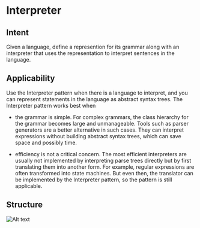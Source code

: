 # Interpreter
## Intent
Given a language, define a represention for its grammar along with an interpreter that uses the representation to interpret sentences in the language.
## Applicability
Use the Interpreter pattern when there is a language to interpret, and you can represent statements in the language as abstract syntax trees. The Interpreter pattern works best when

* the grammar is simple. For complex grammars, the class hierarchy for the grammar becomes large and unmanageable. Tools such as parser generators are a better alternative in such cases. They can interpret expressions without building abstract syntax trees, which can save space and possibly time.

* efficiency is not a critical concern. The most efficient interpreters are usually not implemented by interpreting parse trees directly but by first translating them into another form. For example, regular expressions are often transformed into state machines. But even then, the translator can be implemented by the Interpreter pattern, so the pattern is still applicable.

## Structure
![Alt text](https://www.cs.unc.edu/~stotts/GOF/hires/Pictures/inter041.gif)
